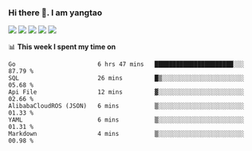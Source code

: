 ### Hi there 👋. I am yangtao 

<!-- **runtu666/runtu666** is a ✨ _special_ ✨ repository because its `README.md` (this file) appears on your GitHub profile. -->

![](https://github-profile-summary-cards.vercel.app/api/cards/profile-details?username=runtu666&theme=github)
![](https://github-profile-summary-cards.vercel.app/api/cards/repos-per-language?username=runtu666&theme=github)
![](https://github-profile-summary-cards.vercel.app/api/cards/most-commit-language?username=runtu666&theme=github)
![](https://github-profile-summary-cards.vercel.app/api/cards/stats?&username=runtu666&theme=github)
![](https://github-profile-summary-cards.vercel.app/api/cards/productive-time?username=runtu666&theme=github)

📊 **This week I spent my time on**
<!--START_SECTION:waka-->

```text
Go                       6 hrs 47 mins   ██████████████████████░░░   87.79 %
SQL                      26 mins         █▒░░░░░░░░░░░░░░░░░░░░░░░   05.68 %
Api File                 12 mins         ▓░░░░░░░░░░░░░░░░░░░░░░░░   02.66 %
AlibabaCloudROS (JSON)   6 mins          ▒░░░░░░░░░░░░░░░░░░░░░░░░   01.33 %
YAML                     6 mins          ▒░░░░░░░░░░░░░░░░░░░░░░░░   01.31 %
Markdown                 4 mins          ▒░░░░░░░░░░░░░░░░░░░░░░░░   00.98 %
```

<!--END_SECTION:waka-->


[comment]: <> (Here are some ideas to get you started:)

[comment]: <> (- 🔭 I’m currently working on tal)

[comment]: <> (- 🌱 I’m currently learning devops)

[comment]: <> (- 👯 I’m looking to collaborate on ...)

[comment]: <> (- 🤔 I’m looking for help with ...)

[comment]: <> (- 💬 Ask me about ...)

[comment]: <> (- 📫 How to reach me: ...)

[comment]: <> (- 😄 Pronouns: ...)

[comment]: <> (- ⚡ Fun fact: ...)
